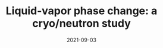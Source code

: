 ---
title: "Liquid-vapor phase change: a cryo/neutron study"
collection: talks
type: "Invited talk"
permalink: /talks/2021-09-03-UC
venue: "University of Cincinnati"
date: 2021-09-03
location: "Cincinnati, OH, USA"
---